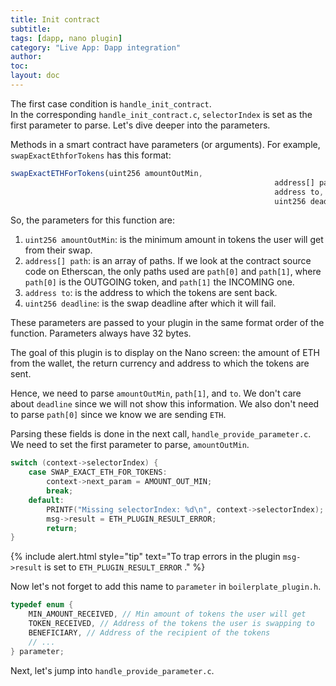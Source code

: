 ```yaml
---
title: Init contract
subtitle:
tags: [dapp, nano plugin]
category: "Live App: Dapp integration"
author:
toc:
layout: doc
---
```


The first case condition is `handle_init_contract`.  
In the corresponding `handle_init_contract.c`, `selectorIndex` is set as the first parameter to parse. Let's dive deeper into the parameters.

Methods in a smart contract have parameters (or arguments). For example, `swapExactEthforTokens` has this format:

```js
swapExactETHForTokens(uint256 amountOutMin,
                                                           address[] path,
                                                           address to,
                                                           uint256 deadline)
```

So, the parameters for this function are:
1. `uint256 amountOutMin`: is the minimum amount in tokens the user will get from their swap.
2. `address[] path`: is an array of paths. If we look at the contract source code on Etherscan, the only paths used are `path[0]` and `path[1]`, where `path[0]` is the OUTGOING token, and `path[1]` the INCOMING one.
3. `address to`: is the address to which the tokens are sent back.
4. `uint256 deadline`: is the swap deadline after which it will fail.

These parameters are passed to your plugin in the same format order of the function. Parameters always have 32 bytes. 

The goal of this plugin is to display on the Nano screen: the amount of ETH from the wallet, the return currency and address to which the tokens are sent.

Hence, we need to parse `amountOutMin`, `path[1]`, and `to`. We don't care about `deadline` since we will not show this information. We also don't need to parse `path[0]` since we know we are sending `ETH`.

Parsing these fields is done in the next call, `handle_provide_parameter.c`. We need to set the first parameter to parse, `amountOutMin`.

```c
switch (context->selectorIndex) {
    case SWAP_EXACT_ETH_FOR_TOKENS:
        context->next_param = AMOUNT_OUT_MIN;
        break;
    default:
        PRINTF("Missing selectorIndex: %d\n", context->selectorIndex);
        msg->result = ETH_PLUGIN_RESULT_ERROR;
        return;
}
```

<!--  -->
{% include alert.html style="tip" text="To trap errors in the plugin <code>msg->result</code> is set to <code>ETH_PLUGIN_RESULT_ERROR</code>
." %}
<!--  -->

Now let's not forget to add this name to `parameter` in `boilerplate_plugin.h`.

```c
typedef enum {
    MIN_AMOUNT_RECEIVED, // Min amount of tokens the user will get
    TOKEN_RECEIVED, // Address of the tokens the user is swapping to
    BENEFICIARY, // Address of the recipient of the tokens
    // ...
} parameter;
```

Next, let's jump into `handle_provide_parameter.c`.



